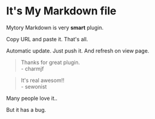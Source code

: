 # It's My Markdown file

Mytory Markdown is very **smart** plugin.

Copy URL and paste it. That's all.

Automatic update. Just push it. And refresh on view page.

> Thanks for great plugin.  
> \- charmjf

> It's real awesom!!  
> \- sewonist

Many people love it..

But it has a bug.